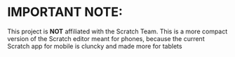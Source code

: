 # IMPORTANT NOTE:
This project is **NOT** affiliated with the Scratch Team. This is a more compact version of the Scratch editor meant for phones, because the current Scratch app for mobile is cluncky and made more for tablets
